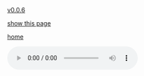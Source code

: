 [v0.0.6](https://github.com/littleflute/a22/edit/master/3/14/readme.md)

[show this page](https://littleflute.github.io/a22/3/14)

[home](..)



<audio controls id="player"> 
  <source src="https://littleflute.github.io/a22/3/14/01 1 Formation of Latin American Civilization.mp3" type="audio/mpeg">
Your browser does not support the audio element.
</audio>
<div id="xd"> 
</div>
<script>
var d = document.getElementById("xd"); 
var html = d.innerHTML; 
 
for(var n=1; n<=12; n++)
{	
 	html += fNewBtn(n);

}  
d.innerHTML = html;

var p = document.getElementById("player");
function f(i)
{
    var s = "https://littleflute.github.io/a22/3/14/";
    if(i==1)
    {
    	s +="01 1 Formation of Latin American Civilization.mp3";
    }  
    else if(i==7)
    {
    	s +="07 7 China and Japan - 19th C pressures.mp3";
    }
    else if(i==8)
    {
    	s +="08 Lecture 28.mp3";
    }
    else if(i==9)
    {
    	s +="09 Lecture 28.mp3";
    }
    else if(i==10)
    {
    	s +="10 Lecture 28.mp3";
    }
    else if(i==11)
    {
    	s +="11 Lecture 28.mp3";
    }
    else if(i==12)
    {
    	s +="12 Lecture 28.mp3";
    }
    else 
    {
    	if(i<10) 
    	{
    		s += "0";
    	} 
    	s += i;
    	s += " ";
    	s += i;
    	s += ".mp3";
    }
	p.src = s; 
    p.play();
}
function fNewBtn(i)
{
	var rHTML = "";
    rHTML = "<button onclick='f(";
    rHTML += i;
    rHTML += ");'>";
    rHTML += i;
    rHTML += "</button>";
    return rHTML;
}
 
</script>



